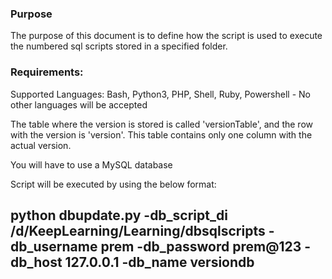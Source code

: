 ### Purpose 

The purpose of this document is to define how the script is used to execute the numbered sql scripts stored in a specified folder.

### Requirements:

Supported Languages: Bash, Python3, PHP, Shell, Ruby, Powershell - No other languages will be accepted

The table where the version is stored is called 'versionTable', and the row with the version is 'version'. This table contains only one column with the actual version.

You will have to use a MySQL database

Script will be executed by using the below format:

## python dbupdate.py -db_script_di /d/KeepLearning/Learning/dbsqlscripts  -db_username prem -db_password prem@123 -db_host 127.0.0.1 -db_name versiondb


